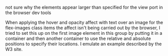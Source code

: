 not sure why the elements appear larger than specified for the view port in the browser dev tools

When applying the hover and opacity affect with text over an image for the flex-images class items the affect isn't being carried out by the browser, I tried to set this up on the first image element in this group by putting it in a container and then another container to use the relative and absolute positions to specify their locations.  I emulate an example described by the W3 site.